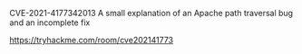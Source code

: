 CVE-2021-4177342013
A small explanation of an Apache path traversal bug and an incomplete fix


https://tryhackme.com/room/cve202141773